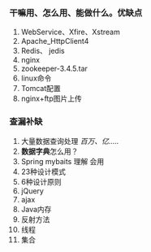 ### 干嘛用、怎么用、能做什么。优缺点 ###
1. WebService、Xfire、Xstream
2. Apache_HttpClient4
3. Redis、 jedis
4. nginx
5. zookeeper-3.4.5.tar
6. linux命令
7. Tomcat配置
8. nginx+ftp图片上传



### 查漏补缺 ###
1. 大量数据查询处理  *百万、亿.....*
2. **数据字典**怎么用？
3. Spring  mybaits  理解 会用
4. 23种设计模式 
5. 6种设计原则
6. jQuery
7. ajax    
8. Java内存
9. 反射方法
10. 线程
11. 集合                                                                                                                                                                                                                                                                                                                                                                                                                                                                                                                                                                                                                                                                                                                                                                                                                                                                                                                                                                                                                                                                                                                                                                                                                                                                                                                                                                                                                                                                                                                                                                                                                                                                                                                                                                                                                                                                                                                                                                                           